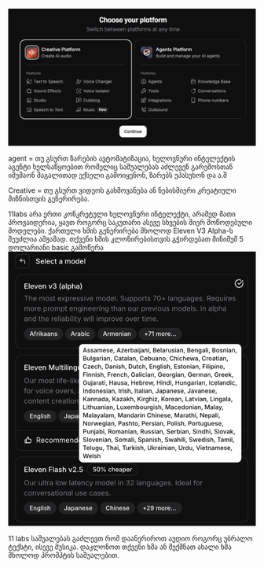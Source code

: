 ![11labscreatorvsagent](./11labs/11labscreativeagents.png)

agent = თუ გსურთ ზარების ავტომატიზაცია, ხელოვნური ინტელექტის აგენტი ხელსაწყოებით რომელიც საშუალებას აძლევენ გარემოსთან იმუშაონ მაგალითად ექსელი გამოიყენონ, ზარებს უპასუხონ და ა.შ

Creative = თუ გსურთ ვიდეოს გახმოვანება ან ნებისმიერი კრეატიული მიზნისთვის გენერირება. 

11labs არა ერთი კონკრეტული ხელოვნური ინტელექტი, არამედ მათი პროვაიდერია, ყავთ როგორც საკუთარი ასევე სხვების მიერ მოწოდებული მოდელები. ქართული ხმის გენერირება მხოლოდ Eleven V3 Alpha-ს შეუძლია ამჟამად. 
თქვენი ხმის კლონირებისთვის გჭირდებათ მინიმუმ 5 დოლარიანი basic გამოწერა
![11labs-models](./11labs/11labsmodels.png)

11 labs საშუალებას გაძლევთ რომ დაანერიროთ აუდიო როგორც უბრალო ტექსტი, ისევე მუსიკა. დაკლონოთ თქვენი ხმა ან შექმნათ ახალი ხმა მხოლოდ პრომპტის საშუალებით.